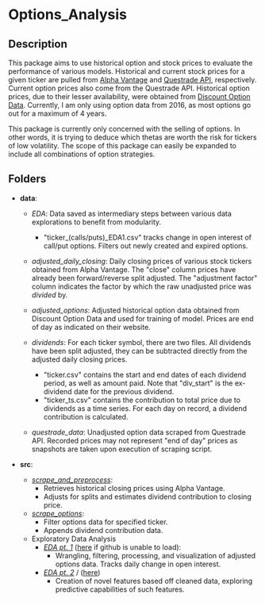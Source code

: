 # Options_Analysis

## Description
This package aims to use historical option and stock prices to evaluate the performance of various models. Historical and current stock prices for a given ticker are pulled from [Alpha Vantage](https://www.alphavantage.co/) and [Questrade API](https://www.questrade.com/api), respectively. Current option prices also come from the Questrade API. Historical option prices, due to their lesser availability, were obtained from [Discount Option Data]( https://discountoptiondata.com/). Currently, I am only using option data from 2016, as most options go out for a maximum of 4 years.

This package is currently only concerned with the selling of options. In other words, it is trying to deduce which thetas are worth the risk for tickers of low volatility. The scope of this package can easily be expanded to include all combinations of option strategies.


## Folders
- **data**:
  - *EDA*: Data saved as intermediary steps between various data explorations to benefit from modularity.
    - "ticker_(calls/puts)_EDA1.csv" tracks change in open interest of call/put options. Filters out newly created and expired options.
  
  - *adjusted_daily_closing*: Daily closing prices of various stock tickers obtained from Alpha Vantage. The "close" column prices have already been forward/reverse split adjusted. The "adjustment factor" column indicates the factor by which the raw unadjusted price was *divided* by.
  
  - *adjusted_options*: Adjusted historical option data obtained from Discount Option Data and used for training of model. Prices are end of day as indicated on their website.
  
  - *dividends*: For each ticker symbol, there are two files. All dividends have been split adjusted, they can be subtracted directly from the adjusted daily closing prices.
      - "ticker.csv" contains the start and end dates of each dividend period, as well as amount paid. Note that "div_start" is the ex-dividend date for the previous dividend.
      - "ticker_ts.csv" contains the contribution to total price due to dividends as a time series. For each day on record, a dividend contribution is calculated.
      
  - *questrade_data*: Unadjusted option data scraped from Questrade API. Recorded prices may not represent "end of day" prices as snapshots are taken upon execution of scraping script.


- **src**: 
    - [*scrape_and_preprocess*](https://github.com/thejacktan/Options_Analysis/blob/master/src/scrape_and_preprocess.py): 
        - Retrieves historical closing prices using Alpha Vantage.
        - Adjusts for splits and estimates dividend contribution to closing price.
    - [*scrape_options*](https://github.com/thejacktan/Options_Analysis/blob/master/src/scrape_options.py):
        - Filter options data for specified ticker.
        - Appends dividend contribution data.
    - Exploratory Data Analysis
      - [*EDA pt. 1*](https://github.com/thejacktan/Options_Analysis/blob/master/src/EDA_1.ipynb) ([here](https://nbviewer.jupyter.org/github/thejacktan/Options_Analysis/blob/master/src/EDA_1.ipynb) if github is unable to load):
        - Wrangling, filtering, processing, and visualization of adjusted options data. Tracks daily change in open interest.
      - [*EDA pt. 2*](https://github.com/thejacktan/Options_Analysis/blob/master/src/EDA_2.ipynb) / ([here](https://nbviewer.jupyter.org/github/thejacktan/Options_Analysis/blob/master/src/EDA_2.ipynb))
        - Creation of novel features based off cleaned data, exploring predictive capabilities of such features.
